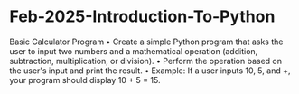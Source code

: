 # Feb-2025-Introduction-To-Python

Basic Calculator Program
•	Create a simple Python program that asks the user to input two numbers and a mathematical operation (addition, subtraction, multiplication, or division).
•	Perform the operation based on the user's input and print the result.
•	Example: If a user inputs 10, 5, and +, your program should display 10 + 5 = 15.
